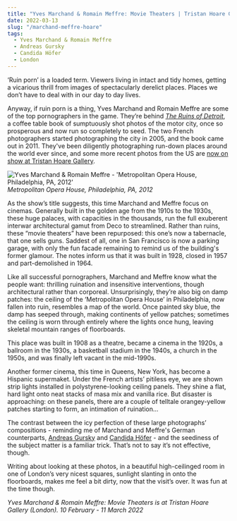 ```yaml
---
title: "Yves Marchand & Romain Meffre: Movie Theaters | Tristan Hoare Gallery"
date: 2022-03-13
slug: "/marchand-meffre-hoare"
tags:
  - Yves Marchand & Romain Meffre
  - Andreas Gursky
  - Candida Höfer
  - London
---
```


‘Ruin porn’ is a loaded term. Viewers living in intact and tidy homes, getting a vicarious thrill from images of spectacularly derelict places. Places we don’t have to deal with in our day to day lives.

Anyway, if ruin porn is a thing, Yves Marchand and Romain Meffre are some of the top pornographers in the game. They’re behind *[The Ruins of Detroit](https://www.theguardian.com/artanddesign/2011/jan/02/detroit-ruins-marchand-meffre-photographs-ohagan)*, a coffee table book of sumptuously shot photos of the motor city, once so prosperous and now run so completely to seed. The two French photographers started photographing the city in 2005, and the book came out in 2011. They've been diligently photographing run-down places around the world ever since, and some more recent photos from the US are [now on show at Tristan Hoare Gallery](https://tristanhoaregallery.co.uk/exhibitions/48-movie-theaters-yves-marchand-romain-meffre/overview/).

![Yves Marchand & Romain Meffre - 'Metropolitan Opera House, Philadelphia, PA, 2012'](/marchand-meffre-hoare-1.jpeg)
*Metropolitan Opera House, Philadelphia, PA, 2012*

As the show’s title suggests, this time Marchand and Meffre focus on cinemas. Generally built in the golden age from the 1910s to the 1930s, these huge palaces, with capacities in the thousands, run the full exuberent interwar architectural gamut from Deco to streamlined. Rather than ruins, these “movie theaters” have been repurposed: this one’s now a tabernacle, that one sells guns. Saddest of all, one in San Francisco is now a parking garage, with only the fun facade remaining to remind us of the building's former glamour. The notes inform us that it was built in 1928, closed in 1957 and part-demolished in 1964.

Like all successful pornographers, Marchand and Meffre know what the people want: thrilling ruination and insensitive interventions, though architectural rather than corporeal. Unsurprisingly, they’re also big on damp patches: the ceiling of the ‘Metropolitan Opera House’ in Philadelphia, now fallen into ruin, resembles a map of the world. Once painted sky blue, the damp has seeped through, making continents of yellow patches; sometimes the ceiling is worn through entirely where the lights once hung, leaving skeletal mountain ranges of floorboards.

This place was built in 1908 as a theatre, became a cinema in the 1920s, a ballroom in the 1930s, a basketball stadium in the 1940s, a church in the 1950s, and was finally left vacant in the mid-1990s.

Another former cinema, this time in Queens, New York, has become a Hispanic supermaket. Under the French artists’ pitiless eye, we are shown strip lights installed in polystyrene-looking ceiling panels. They shine a flat, hard light onto neat stacks of masa mix and vanilla rice. But disaster is approaching: on these panels, there are a couple of telltale orangey-yellow patches starting to form, an intimation of ruination…

The contrast between the icy perfection of these large photographs’ compositions - reminding me of Marchand and Meffre's German counterparts, [Andreas Gursky](/posts/gursky-hayward) and [Candida Höfer](/posts/hofer-brown) - and the seediness of the subject matter is a familiar trick. That’s not to  say it’s not effective, though.

Writing about looking at these photos, in a beautiful high-ceilinged room in one of London’s very nicest squares, sunlight slanting in onto the floorboards, makes me feel a bit dirty, now that the visit’s over. It was fun at the time though.

*Yves Marchand & Romain Meffre: Movie Theaters is at Tristan Hoare Gallery (London). 10 February - 11 March 2022*

